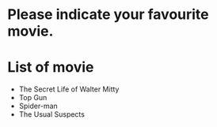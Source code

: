 # Please indicate your favourite movie.

# List of movie
- The Secret Life of Walter Mitty
- Top Gun
- Spider-man
- The Usual Suspects
